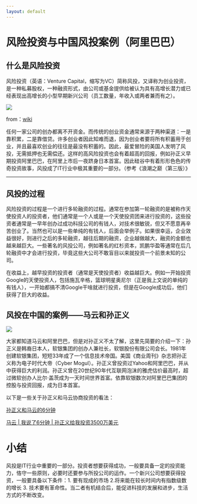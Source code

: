 ```yaml
---
layout: default
---
```


# 风险投资与中国风投案例（阿里巴巴）

## 什么是风险投资
风险投资（英语：Venture Capital，缩写为VC）简称风投，又译称为创业投资，是一种私募股权，一种融资形式，由公司或基金提供给被认为具有高增长潜力或已经表现出高增长的小型早期新兴公司（员工数量，年收入或两者兼而有之）。

![](https://raw.githubusercontent.com/YoungAragon/swi-homework/gh-pages/images/lab12-1.jpg)

from：[wiki](https://zh.wikipedia.org/wiki/%E9%A3%8E%E9%99%A9%E6%8A%95%E8%B5%84)

任何一家公司的创办都离不开资金。而传统的创业资金通常来源于两种渠道：一是靠积累，二是靠借贷。许多创业者因此知难而退，因为创业者要将所有积蓄用于创业，并且最喜欢创业的往往是最没有积蓄的。因此，最爱冒险的美国人发明了风投，无需抵押也无需偿还。这样的高风险投资也会有着超高的回报，例如孙正义早期投资阿里巴巴，在阿里上市后一夜跻身日本首富。因此硅谷中有着形形色色的传奇投资故事，风投成了IT行业中极其重要的一部分。（参考《浪潮之巅（第三版）》

---

## 风投的过程
风险投资的过程是一个进行多轮融资的过程。通常在参加第一轮融资的是被称作天使投资人的投资者，他们通常是一个人或是一个天使投资团来进行投资的，这些投资者通常是一早年创办过成功科技公司的有钱人，对技术很敏锐，但又不愿意再辛苦创业了。当然也可以是一些单纯的有钱人，后面会举例子。如果很幸运，企业效益很好，则进行之后的多轮融资，越往后期的融资，企业越做越大，融资的金额也越来越巨大。一些著名的风投公司，例如著名的红杉资本，凯鹏华盈等通常在后几轮融资中才会进行投资，毕竟这些大公司不敢盲目以来就投资一个前景未知的公司。

在收益上，越早投资的投资者（通常是天使投资者）收益越巨大。例如一开始投资Google的天使投资人，包括施瓦辛格，篮球明星奥尼尔（正是我上文说的单纯的有钱人），一开始都搞不清Google干啥就进行投资，但是在Google成功后，他们获得了巨大的收益。

## 风投在中国的案例——马云和孙正义
![](https://raw.githubusercontent.com/YoungAragon/swi-homework/gh-pages/images/lab12-2.jpg)

大家都知道马云和阿里巴巴，但是对孙正义不太了解，这里先简要的介绍一下：孙正义是韩裔日本人，软银集团的创办人兼社长，软银股份有限公司会长。1981年创建软银集团，短短33年成了一个信息技术帝国。美国《商业周刊》杂志把孙正义称为电子时代大帝（Cyber Mogul）。孙正义曾投资过Yahoo和阿里巴巴，并从中获得巨大的利润。孙正义曾在20世纪90年代互联网泡沫的雅虎估价最高时，超过微软创办人比尔·盖茨成为一天时间世界首富。依靠软银数次对阿里巴巴集团的控股与投资回报，成为日本首富。

以下是一些关于孙正义和马云协商投资的看法：

[孙正义和马云的6分钟](http://www.twoeggz.com/news/7293473.html)

[马云 | 我说了6分钟 | 孙正义给我投资3500万美元](http://www.sohu.com/a/192299485_787214)

# 小结
风投是IT行业中重要的一部分。投资者想要获得成功，一般要具备一定的投资能力，恪守一些原则，必要时还要参与所投公司的运作。一个新兴公司想要获得投资，一般要具备以下条件：1. 要有现成的市场 2.将来能在较长时间内有指数级数的增长 3. 技术要有革命性。当二者有机结合后，能促进科技的发展和进步，生活方式的不断改变。

        